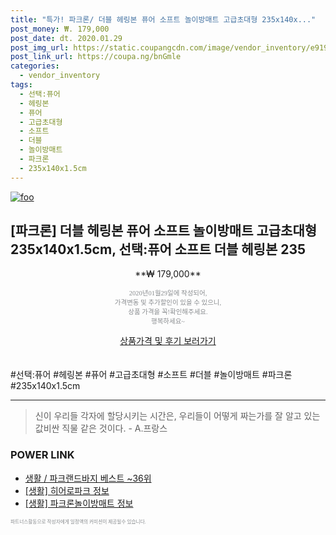 ```yaml
--- 
title: "특가! 파크론/ 더블 헤링본 퓨어 소프트 놀이방매트 고급초대형 235x140x..." 
post_money: ₩. 179,000 
post_date: dt. 2020.01.29 
post_img_url: https://static.coupangcdn.com/image/vendor_inventory/e919/e9c7157d0c957c1afdc31177abec1c7d089ea60d959f798ddb8f1bdcb146.jpg 
post_link_url: https://coupa.ng/bnGmle 
categories: 
  - vendor_inventory 
tags: 
  - 선택:퓨어 
  - 헤링본 
  - 퓨어 
  - 고급초대형 
  - 소프트 
  - 더블 
  - 놀이방매트 
  - 파크론 
  - 235x140x1.5cm 
--- 
```

[![foo](https://static.coupangcdn.com/image/vendor_inventory/e919/e9c7157d0c957c1afdc31177abec1c7d089ea60d959f798ddb8f1bdcb146.jpg)](https://coupa.ng/bnGmle) 

## [파크론] 더블 헤링본 퓨어 소프트 놀이방매트 고급초대형 235x140x1.5cm, 선택:퓨어 소프트 더블 헤링본 235 
<p style="text-align: center;">**₩ 179,000**</p> 
<p style="text-align: center;"><span style="color: #898c8f; font-family: Georgia,Times,serif; font-size: 0.75em;">2020년01월29일에 작성되어, <br>가격변동 및 추가할인이 있을 수 있으니,<br> 상품 가격을 꼭!확인해주세요.<br>행복하세요~</span> 
</p>	 
<div markdown="0" style="text-align: center;"><a href="https://coupa.ng/bnGmle" class="btn btn--success">상품가격 및 후기 보러가기</a></div> 
<br><br> 
  #선택:퓨어 #헤링본 #퓨어 #고급초대형 #소프트 #더블 #놀이방매트 #파크론 #235x140x1.5cm 
<hr> 

> 신이 우리들 각자에 할당시키는 시간은, 우리들이 어떻게 짜는가를 잘 알고 있는 값비싼 직물 같은 것이다. - A.프랑스 


### POWER LINK

* <a href="https://blog.naver.com/santokki14/221781528550" target="_blank">생활 / 파크랜드바지 베스트 ~36위</a>
* <a href="https://blog.naver.com/sakai111/221759969525" target="_blank"> [생활] 히어로파크 정보 </a>
* <a href="https://blog.naver.com/santokki14/221769832224" target="_blank"> [생활] 파크론놀이방매트 정보 </a>

<span style="color: #898c8f; font-family: Georgia,Times,serif; font-size: 0.55em;">파트너스활동으로 작성자에게 일정액의 커미션이 제공될수 있습니다.</span> 
